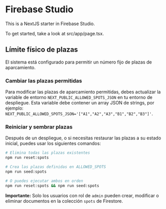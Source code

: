 # Firebase Studio

This is a NextJS starter in Firebase Studio.

To get started, take a look at src/app/page.tsx.

## Límite físico de plazas

El sistema está configurado para permitir un número fijo de plazas de aparcamiento.

### Cambiar las plazas permitidas
Para modificar las plazas de aparcamiento permitidas, debes actualizar la variable de entorno `NEXT_PUBLIC_ALLOWED_SPOTS_JSON` en tu entorno de despliegue. Esta variable debe contener un array JSON de strings, por ejemplo: `NEXT_PUBLIC_ALLOWED_SPOTS_JSON='["A1","A2","A3","B1","B2","B3"]'`.

### Reiniciar y sembrar plazas
Después de un despliegue, o si necesitas restaurar las plazas a su estado inicial, puedes usar los siguientes comandos:

```bash
# Elimina todas las plazas existentes
npm run reset:spots

# Crea las plazas definidas en ALLOWED_SPOTS
npm run seed:spots

# O puedes ejecutar ambos en orden
npm run reset:spots && npm run seed:spots
```

**Importante:** Solo los usuarios con rol de `admin` pueden crear, modificar o eliminar documentos en la colección `spots` de Firestore.